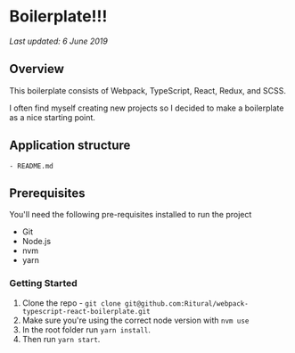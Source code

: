 # Boilerplate!!!

_Last updated: 6 June 2019_

## Overview

This boilerplate consists of Webpack, TypeScript, React, Redux, and SCSS.

I often find myself creating new projects so I decided to make a boilerplate as a nice starting point.

## Application structure

```
- README.md
```

## Prerequisites

You'll need the following pre-requisites installed to run the project

- Git
- Node.js
- nvm
- yarn

### Getting Started

1. Clone the repo - `git clone git@github.com:Ritural/webpack-typescript-react-boilerplate.git`
1. Make sure you're using the correct node version with `nvm use`
1. In the root folder run `yarn install`.
1. Then run `yarn start`.

